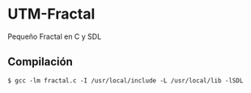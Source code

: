 # UTM-Fractal
Pequeño Fractal en C y SDL

## Compilación
```
$ gcc -lm fractal.c -I /usr/local/include -L /usr/local/lib -lSDL
```
